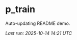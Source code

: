# p_train

Auto-updating README demo.

<!--START_SECTION:status-->
_Last run: 2025-10-14 14:21 UTC_
<!--END_SECTION:status-->




































































































































































































































































































































































































































































































































































































































































































































































































































































































































































































































































































































































































































































































